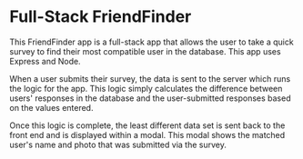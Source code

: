 # Full-Stack FriendFinder
This FriendFinder app is a full-stack app that allows the user to take a quick survey to find their most compatible user in the database. This app uses Express and Node.

When a user submits their survey, the data is sent to the server which runs the logic for the app. This logic simply calculates the difference between users' responses in the database and the user-submitted responses based on the values entered. 

Once this logic is complete, the least different data set is sent back to the front end and is displayed within a modal. This modal shows the matched user's name and photo that was submitted via the survey.